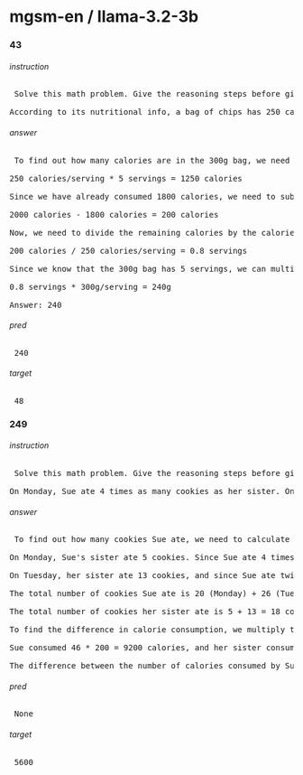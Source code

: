 # mgsm-en / llama-3.2-3b
### 43
###### instruction
<pre> Solve this math problem. Give the reasoning steps before giving the final answer on the last line by itself in the format of "Answer:". Do not add anything other than the integer answer after "Answer:".

According to its nutritional info, a bag of chips has 250 calories per serving. If a 300g bag has 5 servings, how many grams can you eat if your daily calorie target is 2000 and you have already consumed 1800 calories? </pre>
###### answer
<pre> To find out how many calories are in the 300g bag, we need to multiply the number of calories per serving by the number of servings. 

250 calories/serving * 5 servings = 1250 calories

Since we have already consumed 1800 calories, we need to subtract that from our daily calorie target to find out how many calories we have left. 

2000 calories - 1800 calories = 200 calories

Now, we need to divide the remaining calories by the calories per serving to find out how many servings we can have left. 

200 calories / 250 calories/serving = 0.8 servings

Since we know that the 300g bag has 5 servings, we can multiply the number of servings we can have left by the total number of servings in the bag to find out how many grams we can eat. 

0.8 servings * 300g/serving = 240g

Answer: 240 </pre>
###### pred
<pre> 240 </pre>
###### target
<pre> 48 </pre>
### 249
###### instruction
<pre> Solve this math problem. Give the reasoning steps before giving the final answer on the last line by itself in the format of "Answer:". Do not add anything other than the integer answer after "Answer:".

On Monday, Sue ate 4 times as many cookies as her sister. On Tuesday, she ate twice as many cookies as her sister. Her sister ate 5 cookies on Monday and 13 the next day. If 1 cookie has 200 calories, how many more calories did Sue consume than her sister? </pre>
###### answer
<pre> To find out how many cookies Sue ate, we need to calculate the number of cookies she ate on Monday and Tuesday.

On Monday, Sue's sister ate 5 cookies. Since Sue ate 4 times as many cookies as her sister, Sue ate 4 * 5 = 20 cookies.

On Tuesday, her sister ate 13 cookies, and since Sue ate twice as many cookies as her sister, Sue ate 2 * 13 = 26 cookies.

The total number of cookies Sue ate is 20 (Monday) + 26 (Tuesday) = 46 cookies.

The total number of cookies her sister ate is 5 + 13 = 18 cookies.

To find the difference in calorie consumption, we multiply the number of cookies eaten by the calories per cookie, and then subtract the total calories eaten by her sister from the total calories eaten by Sue.

Sue consumed 46 * 200 = 9200 calories, and her sister consumed 18 * 200 = 3600 calories.

The difference between the number of calories consumed by Sue and her sister is 9200 - 3600 = 5600. </pre>
###### pred
<pre> None </pre>
###### target
<pre> 5600 </pre>
